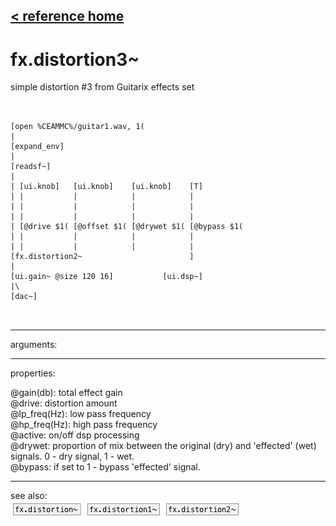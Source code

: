 [< reference home](ceammc_lib.html)
---

# fx.distortion3~


simple distortion #3 from Guitarix effects set

```


[open %CEAMMC%/guitar1.wav, 1(
|
[expand_env]
|
[readsf~]
|
| [ui.knob]   [ui.knob]    [ui.knob]    [T]
| |           |            |            |
| |           |            |            |
| |           |            |            |
| [@drive $1( [@offset $1( [@drywet $1( [@bypass $1(
| |           |            |            |
| |           |            |            |
[fx.distortion2~                        ]
|
[ui.gain~ @size 120 16]           [ui.dsp~]
|\
[dac~]

            
```

---
arguments:


---
properties:

@gain(db): total effect gain<br>
@drive: distortion
            amount<br>
@lp_freq(Hz): low pass frequency<br>
@hp_freq(Hz): high pass frequency<br>
@active: on/off dsp
            processing<br>
@drywet: proportion
            of mix between the original (dry) and &#39;effected&#39; (wet) signals. 0 - dry signal, 1 -
            wet.<br>
@bypass: if set to 1 - bypass
            &#39;effected&#39; signal.<br>

---
see also:<br>
[![fx.distortion~](img/object_fx.distortion~.png)](fx.distortion~.html)
[![fx.distortion1~](img/object_fx.distortion1~.png)](fx.distortion1~.html)
[![fx.distortion2~](img/object_fx.distortion2~.png)](fx.distortion2~.html)

